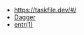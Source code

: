 - https://taskfile.dev/#/
- [Dagger](https://dagger.io/)
- [entr(1)](https://eradman.com/entrproject/)
